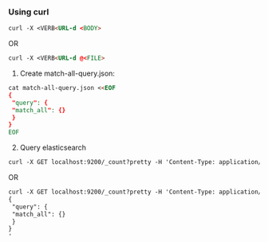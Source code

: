 ### Using curl
```markdown
curl -X <VERB<URL-d <BODY>
```
OR
```markdown
curl -X <VERB<URL-d @<FILE>
```
1. Create match-all-query.json:
```markdown
cat match-all-query.json <<EOF
{
 "query": {
 "match_all": {}
 }
}
EOF
```
2. Query elasticsearch
```markdown
curl -X GET localhost:9200/_count?pretty -H 'Content-Type: application/json' -d @match-all-query.json 
```
OR
```markdown
curl -X GET localhost:9200/_count?pretty -H 'Content-Type: application/json' -d'
{
 "query": {
 "match_all": {}
 }
}
'
```
